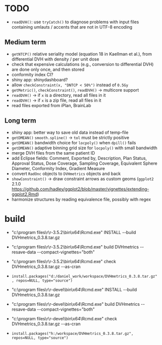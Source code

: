 # TODO

 * `readDVH()`: use `tryCatch()` to diagnose problems with input files containing umlauts / accents that are not in UTF-8 encoding

## Medium term

 * `getNTCP()` relative seriality model (equation 18 in Kaellman et al.), from differential DVH with density / per unit dose
 * check that expensive calculations (e.g., conversion to differential DVH) are done only once, and then stored
 * conformity index CI?
 * shiny app: shinydashboard?
 * allow `checkConstraint(x, "DNTCP < 50%")` instead of `0.5Gy`
 * `getMetric()`, `checkConstraint()`, `readDVH()` -> multicore support
 * `readDVH()` -> if `x` is a directory, read all files in it
 * `readDVH()` -> if `x` is a zip file, read all files in it
 * read files exported from iPlan, BrainLab

## Long term

 * shiny app: better way to save old data instead of temp-file
 * `getDMEAN()` `smooth.spline()` -> `tol` must be strictly positive
 * `getDMEAN()` bandwidth choice for `locpoly()` when `dpill()` fails
 * `getDMEAN()` adaptive binning grid size for `locpoly()` with small bandwidth
 * merge DVH files from the same patient ID
 * add Eclipse fields: Comment, Exported by, Description, Plan Status, Approval Status, Dose Coverage, Sampling Coverage, Equivalent Sphere Diameter, Conformity Index, Gradient Measure
 * convert `RadOnc` objects to `DVHmetrics` objects and back
 * `showConstraint()` -> draw constraint arrows as custom geoms (`ggplot2` 2.1.0 https://github.com/hadley/ggplot2/blob/master/vignettes/extending-ggplot2.Rmd)
 * harmonize structures by reading equivalence file, possibly with regex

# build
 * "c:\program files\r\r-3.5.2\bin\x64\Rcmd.exe" INSTALL --build DVHmetrics_0.3.8.tar.gz
 * "c:\program files\r\r-3.5.2\bin\x64\Rcmd.exe" build DVHmetrics --resave-data --compact-vignettes="both"
 * "c:\program files\r\r-3.5.2\bin\x64\Rcmd.exe" check DVHmetrics_0.3.8.tar.gz --as-cran
 * `install.packages("d:/daniel_work/workspace/DVHmetrics_0.3.8.tar.gz", repos=NULL, type="source")`

 * "c:\program files\r\r-devel\bin\x64\Rcmd.exe" INSTALL --build DVHmetrics_0.3.8.tar.gz
 * "c:\program files\r\r-devel\bin\x64\Rcmd.exe" build DVHmetrics --resave-data --compact-vignettes="both"
 * "c:\program files\r\r-devel\bin\x64\Rcmd.exe" check DVHmetrics_0.3.8.tar.gz --as-cran
 * `install.packages("h:/workspace/DVHmetrics_0.3.8.tar.gz", repos=NULL, type="source")`
